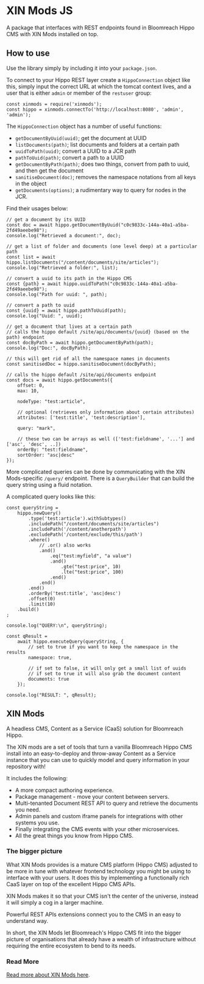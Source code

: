 # XIN Mods JS

A package that interfaces with REST endpoints found in Bloomreach Hippo CMS with XIN Mods
installed on top. 

## How to use

Use the library simply by including it into your `package.json`.

To connect to your Hippo REST layer create a `HippoConnection` object like this, simply
input the correct URL at which the tomcat context lives, and a user that is either `admin`
or member of the `restuser` group:

    const xinmods = require('xinmods');
    const hippo = xinmods.connectTo('http://localhost:8080', 'admin', 'admin');
        
The `HippoConnection` object has a number of useful functions:

* `getDocumentByUuid(uuid)`; get the document at UUID 
* `listDocuments(path)`; list documents and folders at a certain path
* `uuidToPath(uuid)`; convert a UUID to a JCR path
* `pathToUuid(path)`; convert a path to a UUID
* `getDocumentByPath(path)`; does two things, convert from path to uuid, and then get the document
* `sanitiseDocument(doc)`; removes the namespace notations from all keys in the object
* `getDocuments(options)`; a rudimentary way to query for nodes in the JCR.

Find their usages below:
    
    // get a document by its UUID
	const doc = await hippo.getDocumentByUuid("c0c9833c-144a-40a1-a5ba-2fd49aeebe98");
	console.log("Retrieved a document:", doc);

    // get a list of folder and documents (one level deep) at a particular path 
	const list = await hippo.listDocuments("/content/documents/site/articles");
	console.log("Retrieved a folder:", list);

    // convert a uuid to its path in the Hippo CMS
	const {path} = await hippo.uuidToPath("c0c9833c-144a-40a1-a5ba-2fd49aeebe98");
	console.log("Path for uuid: ", path);

    // convert a path to uuid
	const {uuid} = await hippo.pathToUuid(path);
	console.log("Uuid: ", uuid);

    // get a document that lives at a certain path
    // calls the hippo default /site/api/documents/{uuid} (based on the path) endpoint
	const docByPath = await hippo.getDocumentByPath(path);
	console.log("Doc:", docByPath);
	
	// this will get rid of all the namespace names in documents
	const sanitisedDoc = hippo.sanitiseDocument(docByPath);

    // calls the hippo default /site/api/documents endpoint
	const docs = await hippo.getDocuments({
        offset: 0,
        max: 10,
        
        nodeType: "test:article",
        
        // optional (retrieves only information about certain attributes)
        attributes: ['test:title', 'test:description'],
        
        query: "mark",
        
        // these two can be arrays as well (['test:fieldname', '...'] and ['asc', 'desc', ..])
        orderBy: "test:fieldname",
        sortOrder: "asc|desc"
	});


More complicated queries can be done by communicating with the XIN Mods-specific `/query/` endpoint.
There is a `QueryBuilder` that can build the query string using a fluid notation. 

A complicated query looks like this:

	const queryString =
		hippo.newQuery()
			.type('test:article').withSubtypes()
			.includePath("/content/documents/site/articles")
			.includePath('/content/anotherpath')
			.excludePath('/content/exclude/this/path')
			.where()
			    // .or() also works
			    .and()
			        .eq("test:myfield", "a value")
			        .and()
			            .gte("test:price", 10)
			            .lte("test:price", 100)
                    .end() 
			    .end()
			.end()
			.orderBy('test:title', 'asc|desc')
			.offset(0)
			.limit(10)
		.build()
	;
	
	console.log("QUERY:\n", queryString);
	
	const qResult =
		await hippo.executeQuery(queryString, {
		    // set to true if you want to keep the namespace in the results
			namespace: true,
			
			// if set to false, it will only get a small list of uuids
			// if set to true it will also grab the document content
			documents: true
		});
	
	console.log("RESULT: ", qResult);
	

## XIN Mods
  
A headless CMS, Content as a Service (CaaS) solution for Bloomreach Hippo.

The XIN mods are a set of tools that turn a vanilla Bloomreach Hippo CMS install into an 
easy-to-deploy and throw-away Content as a Service instance that you can use to 
quickly model and query information in your repository with!

It includes the following:

* A more compact authoring experience.
* Package management - move your content between servers.
* Multi-tenanted Document REST API to query and retrieve the documents you need.
* Admin panels and custom iframe panels for integrations with other systems you use.
* Finally integrating the CMS events with your other microservices.
* All the great things you know from Hippo CMS.

### The bigger picture

What XIN Mods provides is a mature CMS platform (Hippo CMS) adjusted to be more in 
tune with whatever frontend technology you might be using to interface with your 
users. It does this by implementing a functionally rich CaaS layer on top of 
the excellent Hippo CMS APIs.

XIN Mods makes it so that your CMS isn't the center of the universe, instead it will 
simply a cog in a larger machine.

Powerful REST APIs extensions connect you to the CMS in an easy to understand way.

In short, the XIN Mods let Bloomreach's Hippo CMS fit into the bigger picture of organisations
that already have a wealth of infrastructure without requiring the entire ecosystem to 
bend to its needs.

### Read More

[Read more about XIN Mods here](https://xinsolutions.co.nz/bloomreach-hippo-cms-caas). 
